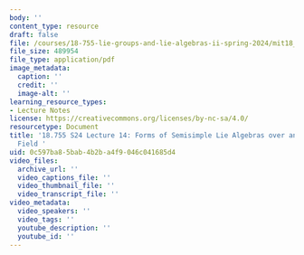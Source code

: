 ```yaml
---
body: ''
content_type: resource
draft: false
file: /courses/18-755-lie-groups-and-lie-algebras-ii-spring-2024/mit18_755_s24_lec14.pdf
file_size: 489954
file_type: application/pdf
image_metadata:
  caption: ''
  credit: ''
  image-alt: ''
learning_resource_types:
- Lecture Notes
license: https://creativecommons.org/licenses/by-nc-sa/4.0/
resourcetype: Document
title: '18.755 S24 Lecture 14: Forms of Semisimple Lie Algebras over an Arbitrary
  Field '
uid: 0c597ba8-5bab-4b2b-a4f9-046c041685d4
video_files:
  archive_url: ''
  video_captions_file: ''
  video_thumbnail_file: ''
  video_transcript_file: ''
video_metadata:
  video_speakers: ''
  video_tags: ''
  youtube_description: ''
  youtube_id: ''
---
```

